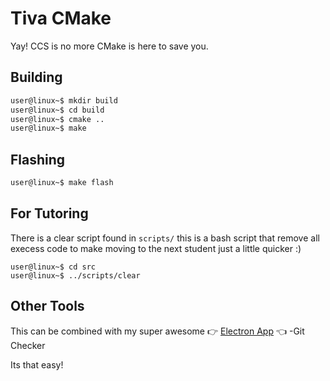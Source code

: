 # Tiva CMake
Yay! CCS is no more CMake is here to save you.

## Building
```bash
user@linux~$ mkdir build
user@linux~$ cd build
user@linux~$ cmake ..
user@linux~$ make
```
## Flashing
```bash
user@linux~$ make flash
```

## For Tutoring
There is a clear script found in `scripts/` this is a bash script that remove all execess code to make moving to the next student just a little quicker :)
```console
user@linux~$ cd src
user@linux~$ ../scripts/clear
```

## Other Tools

This can be combined with my super awesome :point_right: [Electron App](https://git.sys-io.net/projects/GS/repos/git-selector) :point_left: -Git Checker

Its that easy!